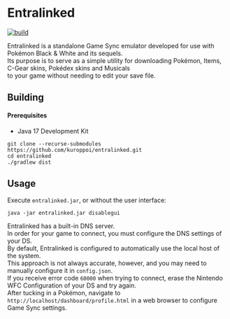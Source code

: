 # Entralinked
[![build](https://github.com/kuroppoi/entralinked/actions/workflows/dist-upload-artifact.yml/badge.svg)](https://github.com/kuroppoi/entralinked/actions)

Entralinked is a standalone Game Sync emulator developed for use with Pokémon Black & White and its sequels.\
Its purpose is to serve as a simple utility for downloading Pokémon, Items, C-Gear skins, Pokédex skins and Musicals\
to your game without needing to edit your save file.

## Building

#### Prerequisites

- Java 17 Development Kit

```
git clone --recurse-submodules https://github.com/kuroppoi/entralinked.git
cd entralinked
./gradlew dist
```

## Usage

Execute `entralinked.jar`, or without the user interface:
```
java -jar entralinked.jar disablegui
```
Entralinked has a built-in DNS server.\
In order for your game to connect, you must configure the DNS settings of your DS.\
By default, Entralinked is configured to automatically use the local host of the system.\
This approach is not always accurate, however, and you may need to manually configure it in `config.json`.\
If you receive error code `60000` when trying to connect, erase the Nintendo WFC Configuration of your DS and try again.\
After tucking in a Pokémon, navigate to `http://localhost/dashboard/profile.html` in a web browser to configure Game Sync settings.
